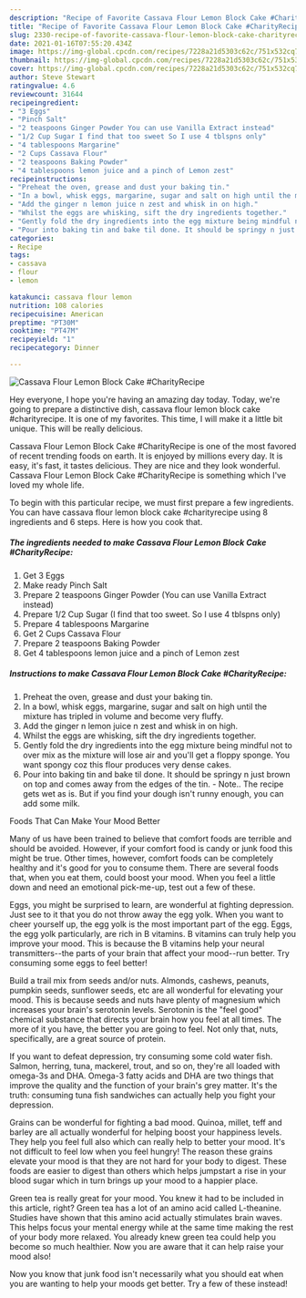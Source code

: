 ```yaml
---
description: "Recipe of Favorite Cassava Flour Lemon Block Cake #CharityRecipe"
title: "Recipe of Favorite Cassava Flour Lemon Block Cake #CharityRecipe"
slug: 2330-recipe-of-favorite-cassava-flour-lemon-block-cake-charityrecipe
date: 2021-01-16T07:55:20.434Z
image: https://img-global.cpcdn.com/recipes/7228a21d5303c62c/751x532cq70/cassava-flour-lemon-block-cake-charityrecipe-recipe-main-photo.jpg
thumbnail: https://img-global.cpcdn.com/recipes/7228a21d5303c62c/751x532cq70/cassava-flour-lemon-block-cake-charityrecipe-recipe-main-photo.jpg
cover: https://img-global.cpcdn.com/recipes/7228a21d5303c62c/751x532cq70/cassava-flour-lemon-block-cake-charityrecipe-recipe-main-photo.jpg
author: Steve Stewart
ratingvalue: 4.6
reviewcount: 31644
recipeingredient:
- "3 Eggs"
- "Pinch Salt"
- "2 teaspoons Ginger Powder You can use Vanilla Extract instead"
- "1/2 Cup Sugar I find that too sweet So I use 4 tblspns only"
- "4 tablespoons Margarine"
- "2 Cups Cassava Flour"
- "2 teaspoons Baking Powder"
- "4 tablespoons lemon juice and a pinch of Lemon zest"
recipeinstructions:
- "Preheat the oven, grease and dust your baking tin."
- "In a bowl, whisk eggs, margarine, sugar and salt on high until the mixture has tripled in volume and become very fluffy."
- "Add the ginger n lemon juice n zest and whisk in on high."
- "Whilst the eggs are whisking, sift the dry ingredients together."
- "Gently fold the dry ingredients into the egg mixture being mindful not to over mix as the mixture will lose air and you&#39;ll get a floppy sponge. You want spongy coz this flour produces very dense cakes."
- "Pour into baking tin and bake til done. It should be springy n just brown on top and comes away from the edges of the tin. Note.. The recipe gets wet as is. But if you find your dough isn&#39;t runny enough, you can add some milk."
categories:
- Recipe
tags:
- cassava
- flour
- lemon

katakunci: cassava flour lemon 
nutrition: 108 calories
recipecuisine: American
preptime: "PT30M"
cooktime: "PT47M"
recipeyield: "1"
recipecategory: Dinner

---
```



![Cassava Flour Lemon Block Cake #CharityRecipe](https://img-global.cpcdn.com/recipes/7228a21d5303c62c/751x532cq70/cassava-flour-lemon-block-cake-charityrecipe-recipe-main-photo.jpg)

Hey everyone, I hope you're having an amazing day today. Today, we're going to prepare a distinctive dish, cassava flour lemon block cake #charityrecipe. It is one of my favorites. This time, I will make it a little bit unique. This will be really delicious.

Cassava Flour Lemon Block Cake #CharityRecipe is one of the most favored of recent trending foods on earth. It is enjoyed by millions every day. It is easy, it's fast, it tastes delicious. They are nice and they look wonderful. Cassava Flour Lemon Block Cake #CharityRecipe is something which I've loved my whole life.




To begin with this particular recipe, we must first prepare a few ingredients. You can have cassava flour lemon block cake #charityrecipe using 8 ingredients and 6 steps. Here is how you cook that.

<!--inarticleads1-->

##### The ingredients needed to make Cassava Flour Lemon Block Cake #CharityRecipe:

1. Get 3 Eggs
1. Make ready Pinch Salt
1. Prepare 2 teaspoons Ginger Powder (You can use Vanilla Extract instead)
1. Prepare 1/2 Cup Sugar (I find that too sweet. So I use 4 tblspns only)
1. Prepare 4 tablespoons Margarine
1. Get 2 Cups Cassava Flour
1. Prepare 2 teaspoons Baking Powder
1. Get 4 tablespoons lemon juice and a pinch of Lemon zest




<!--inarticleads2-->

##### Instructions to make Cassava Flour Lemon Block Cake #CharityRecipe:

1. Preheat the oven, grease and dust your baking tin.
1. In a bowl, whisk eggs, margarine, sugar and salt on high until the mixture has tripled in volume and become very fluffy.
1. Add the ginger n lemon juice n zest and whisk in on high.
1. Whilst the eggs are whisking, sift the dry ingredients together.
1. Gently fold the dry ingredients into the egg mixture being mindful not to over mix as the mixture will lose air and you&#39;ll get a floppy sponge. You want spongy coz this flour produces very dense cakes.
1. Pour into baking tin and bake til done. It should be springy n just brown on top and comes away from the edges of the tin. - Note.. The recipe gets wet as is. But if you find your dough isn&#39;t runny enough, you can add some milk.




Foods That Can Make Your Mood Better


Many of us have been trained to believe that comfort foods are terrible and should be avoided. However, if your comfort food is candy or junk food this might be true. Other times, however, comfort foods can be completely healthy and it's good for you to consume them. There are several foods that, when you eat them, could boost your mood. When you feel a little down and need an emotional pick-me-up, test out a few of these.

Eggs, you might be surprised to learn, are wonderful at fighting depression. Just see to it that you do not throw away the egg yolk. When you want to cheer yourself up, the egg yolk is the most important part of the egg. Eggs, the egg yolk particularly, are rich in B vitamins. B vitamins can truly help you improve your mood. This is because the B vitamins help your neural transmitters--the parts of your brain that affect your mood--run better. Try consuming some eggs to feel better!

Build a trail mix from seeds and/or nuts. Almonds, cashews, peanuts, pumpkin seeds, sunflower seeds, etc are all wonderful for elevating your mood. This is because seeds and nuts have plenty of magnesium which increases your brain's serotonin levels. Serotonin is the "feel good" chemical substance that directs your brain how you feel at all times. The more of it you have, the better you are going to feel. Not only that, nuts, specifically, are a great source of protein.

If you want to defeat depression, try consuming some cold water fish. Salmon, herring, tuna, mackerel, trout, and so on, they're all loaded with omega-3s and DHA. Omega-3 fatty acids and DHA are two things that improve the quality and the function of your brain's grey matter. It's the truth: consuming tuna fish sandwiches can actually help you fight your depression. 

Grains can be wonderful for fighting a bad mood. Quinoa, millet, teff and barley are all actually wonderful for helping boost your happiness levels. They help you feel full also which can really help to better your mood. It's not difficult to feel low when you feel hungry! The reason these grains elevate your mood is that they are not hard for your body to digest. These foods are easier to digest than others which helps jumpstart a rise in your blood sugar which in turn brings up your mood to a happier place.

Green tea is really great for your mood. You knew it had to be included in this article, right? Green tea has a lot of an amino acid called L-theanine. Studies have shown that this amino acid actually stimulates brain waves. This helps focus your mental energy while at the same time making the rest of your body more relaxed. You already knew green tea could help you become so much healthier. Now you are aware that it can help raise your mood also!

Now you know that junk food isn't necessarily what you should eat when you are wanting to help your moods get better. Try a few of these instead!

